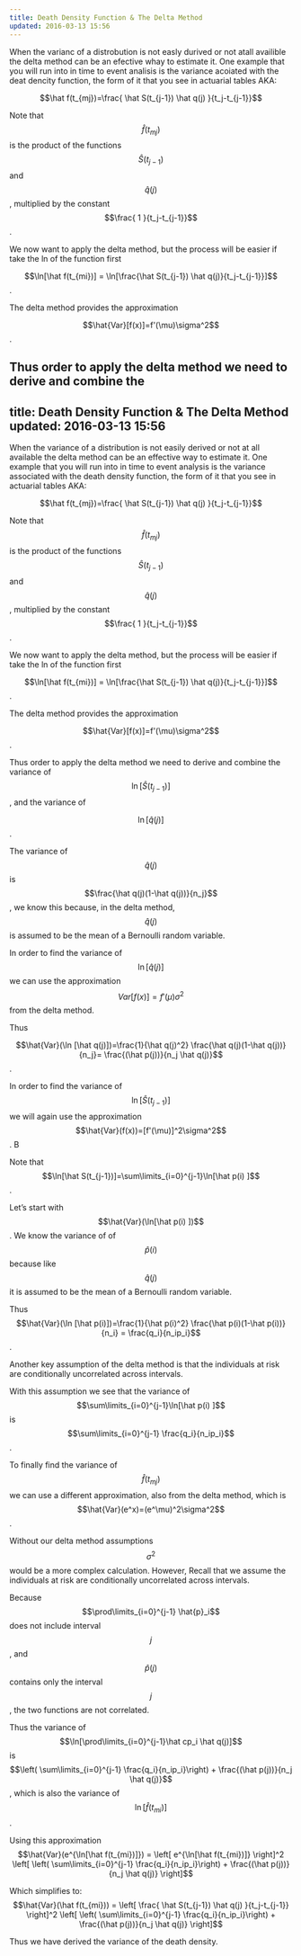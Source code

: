 ```yaml
---
title: Death Density Function & The Delta Method
updated: 2016-03-13 15:56
---
```


When the varianc of a distrobution is not easly durived or not atall availible the delta method can be an efective whay to estimate it. One example that you will run into in time to event analisis is the variance acoiated with the deat dencity function, the form of it that you see in actuarial tables AKA:  

$$\hat f(t_{mj})=\frac{ \hat S(t_{j-1}) \hat q(j) }{t_j-t_{j-1}}$$

Note that $$\hat f(t_{mj})$$ is the product of the functions
$$\hat S(t_{j-1})$$ and $$\hat q(j)$$, multiplied by the constant
$$\frac{ 1 }{t_j-t_{j-1}}$$.


We now want to apply the delta method, but the process will be easier if
take the ln of the function first

$$\ln[\hat f(t_{mi})] = \ln[\frac{\hat S(t_{j-1}) \hat q(j)}{t_j-t_{j-1}}]$$.



The delta method provides the approximation

$$\hat{Var}[f(x)]=f'(\mu)\sigma^2$$.

Thus order to apply the delta method we need to derive and combine the
---
title: Death Density Function & The Delta Method
updated: 2016-03-13 15:56
---


When the variance of a distribution is not easily derived or not at all available the delta method can be an effective way to estimate it. One example that you will run into in time to event analysis is the variance associated with the death density function, the form of it that you see in actuarial tables AKA:  


$$\hat f(t_{mj})=\frac{ \hat S(t_{j-1}) \hat q(j) }{t_j-t_{j-1}}$$


Note that $$\hat f(t_{mj})$$ is the product of the functions
$$\hat S(t_{j-1})$$ and $$\hat q(j)$$, multiplied by the constant
$$\frac{ 1 }{t_j-t_{j-1}}$$.




We now want to apply the delta method, but the process will be easier if
take the ln of the function first


$$\ln[\hat f(t_{mi})] = \ln[\frac{\hat S(t_{j-1}) \hat q(j)}{t_j-t_{j-1}}]$$.






The delta method provides the approximation


$$\hat{Var}[f(x)]=f'(\mu)\sigma^2$$.


Thus order to apply the delta method we need to derive and combine the
variance of $$ \ln[\hat S(t_{j-1})] $$, and the variance of


$$\ln[\hat q(j)]$$.


The variance of $$\hat q(j)$$ is $$\frac{\hat q(j)(1-\hat q(j))}{n_j}$$, we
know this because, in the delta method, $$\hat q(j)$$ is assumed to be the
mean of a Bernoulli random variable.


In order to find the variance of $$\ln [\hat q(j)]$$ we can use the
approximation $$Var[f(x)]=f'(\mu)\sigma^2$$ from the delta method.


Thus


$$\hat{Var}(\ln [\hat q(j)])=\frac{1}{\hat q(j)^2} \frac{\hat q(j)(1-\hat q(j))}{n_j}= \frac{(\hat p(j))}{n_j \hat q(j)}$$.


In order to find the variance of $$\ln[\hat S(t_{j-1})]$$ we will again
use the approximation $$\hat{Var}(f(x))=[f'(\mu)]^2\sigma^2$$.
B


Note that $$\ln[\hat S(t_{j-1})]=\sum\limits_{i=0}^{j-1}\ln[\hat p(i) ]$$.


Let’s start with $$\hat{Var}(\ln[\hat p(i) ])$$. We know the variance of
of $$\hat p(i)$$ because like $$\hat q(j)$$ it is assumed to be the mean of
a Bernoulli random variable.


Thus
$$\hat{Var}(\ln [\hat p(i)])=\frac{1}{\hat p(i)^2} \frac{\hat p(i)(1-\hat p(i))}{n_i} = \frac{q_i}{n_ip_i}$$.


Another key assumption of the delta method is that the individuals at
risk are conditionally uncorrelated across intervals.


With this assumption we see that the variance of
$$\sum\limits_{i=0}^{j-1}\ln[\hat p(i) ]$$ is
$$\sum\limits_{i=0}^{j-1} \frac{q_i}{n_ip_i}$$.


To finally find the variance of $$\hat f(t_{mj})$$ we can use a different
approximation, also from the delta method, which is
$$\hat{Var}(e^x)=(e^\mu)^2\sigma^2$$.


Without our delta method assumptions $$\sigma^2$$ would be a more complex
calculation. However, Recall that we assume the individuals at risk are
conditionally uncorrelated across intervals.


Because $$\prod\limits_{i=0}^{j-1} \hat{p}_i$$ does not include interval
$$j$$, and $$\hat p(j)$$ contains only the interval $$j$$, the two functions
are not correlated.


Thus the variance of $$\ln[\prod\limits_{i=0}^{j-1}\hat cp_i \hat q(j)]$$
is
$$\left( \sum\limits_{i=0}^{j-1} \frac{q_i}{n_ip_i}\right) + \frac{(\hat p(j))}{n_j \hat q(j)}$$,
which is also the variance of $$\ln[\hat f(t_{mi})]$$.


Using this approximation
$$\hat{Var}(e^{\ln[\hat f(t_{mi})]}) = \left[ e^{\ln[\hat f(t_{mi})]} \right]^2 \left[ \left( \sum\limits_{i=0}^{j-1} \frac{q_i}{n_ip_i}\right) + \frac{(\hat p(j))}{n_j \hat q(j)} \right]$$


Which simplifies to:
$$\hat{Var}(\hat f(t_{mi})) = \left[ \frac{ \hat S(t_{j-1}) \hat q(j) }{t_j-t_{j-1}} \right]^2 \left[ \left( \sum\limits_{i=0}^{j-1} \frac{q_i}{n_ip_i}\right) + \frac{(\hat p(j))}{n_j \hat q(j)} \right]$$


Thus we have derived the variance of the death density.


